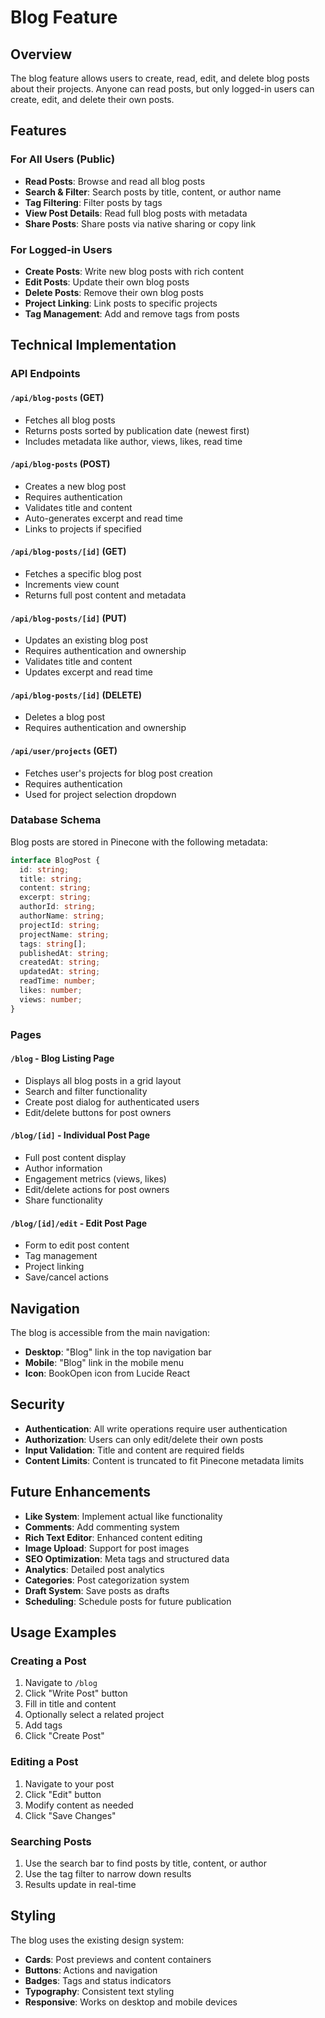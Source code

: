 # Blog Feature

## Overview

The blog feature allows users to create, read, edit, and delete blog posts about their projects. Anyone can read posts, but only logged-in users can create, edit, and delete their own posts.

## Features

### For All Users (Public)
- **Read Posts**: Browse and read all blog posts
- **Search & Filter**: Search posts by title, content, or author name
- **Tag Filtering**: Filter posts by tags
- **View Post Details**: Read full blog posts with metadata
- **Share Posts**: Share posts via native sharing or copy link

### For Logged-in Users
- **Create Posts**: Write new blog posts with rich content
- **Edit Posts**: Update their own blog posts
- **Delete Posts**: Remove their own blog posts
- **Project Linking**: Link posts to specific projects
- **Tag Management**: Add and remove tags from posts

## Technical Implementation

### API Endpoints

#### `/api/blog-posts` (GET)
- Fetches all blog posts
- Returns posts sorted by publication date (newest first)
- Includes metadata like author, views, likes, read time

#### `/api/blog-posts` (POST)
- Creates a new blog post
- Requires authentication
- Validates title and content
- Auto-generates excerpt and read time
- Links to projects if specified

#### `/api/blog-posts/[id]` (GET)
- Fetches a specific blog post
- Increments view count
- Returns full post content and metadata

#### `/api/blog-posts/[id]` (PUT)
- Updates an existing blog post
- Requires authentication and ownership
- Validates title and content
- Updates excerpt and read time

#### `/api/blog-posts/[id]` (DELETE)
- Deletes a blog post
- Requires authentication and ownership

#### `/api/user/projects` (GET)
- Fetches user's projects for blog post creation
- Requires authentication
- Used for project selection dropdown

### Database Schema

Blog posts are stored in Pinecone with the following metadata:

```typescript
interface BlogPost {
  id: string;
  title: string;
  content: string;
  excerpt: string;
  authorId: string;
  authorName: string;
  projectId: string;
  projectName: string;
  tags: string[];
  publishedAt: string;
  createdAt: string;
  updatedAt: string;
  readTime: number;
  likes: number;
  views: number;
}
```

### Pages

#### `/blog` - Blog Listing Page
- Displays all blog posts in a grid layout
- Search and filter functionality
- Create post dialog for authenticated users
- Edit/delete buttons for post owners

#### `/blog/[id]` - Individual Post Page
- Full post content display
- Author information
- Engagement metrics (views, likes)
- Edit/delete actions for post owners
- Share functionality

#### `/blog/[id]/edit` - Edit Post Page
- Form to edit post content
- Tag management
- Project linking
- Save/cancel actions

## Navigation

The blog is accessible from the main navigation:
- **Desktop**: "Blog" link in the top navigation bar
- **Mobile**: "Blog" link in the mobile menu
- **Icon**: BookOpen icon from Lucide React

## Security

- **Authentication**: All write operations require user authentication
- **Authorization**: Users can only edit/delete their own posts
- **Input Validation**: Title and content are required fields
- **Content Limits**: Content is truncated to fit Pinecone metadata limits

## Future Enhancements

- **Like System**: Implement actual like functionality
- **Comments**: Add commenting system
- **Rich Text Editor**: Enhanced content editing
- **Image Upload**: Support for post images
- **SEO Optimization**: Meta tags and structured data
- **Analytics**: Detailed post analytics
- **Categories**: Post categorization system
- **Draft System**: Save posts as drafts
- **Scheduling**: Schedule posts for future publication

## Usage Examples

### Creating a Post
1. Navigate to `/blog`
2. Click "Write Post" button
3. Fill in title and content
4. Optionally select a related project
5. Add tags
6. Click "Create Post"

### Editing a Post
1. Navigate to your post
2. Click "Edit" button
3. Modify content as needed
4. Click "Save Changes"

### Searching Posts
1. Use the search bar to find posts by title, content, or author
2. Use the tag filter to narrow down results
3. Results update in real-time

## Styling

The blog uses the existing design system:
- **Cards**: Post previews and content containers
- **Buttons**: Actions and navigation
- **Badges**: Tags and status indicators
- **Typography**: Consistent text styling
- **Responsive**: Works on desktop and mobile devices
